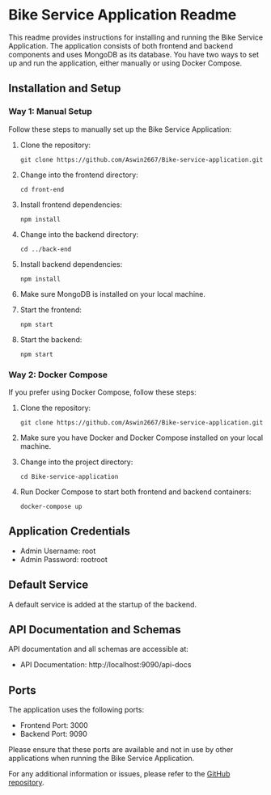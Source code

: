 # Bike Service Application Readme

This readme provides instructions for installing and running the Bike Service Application. The application consists of both frontend and backend components and uses MongoDB as its database. You have two ways to set up and run the application, either manually or using Docker Compose.

## Installation and Setup

### Way 1: Manual Setup

Follow these steps to manually set up the Bike Service Application:

1. Clone the repository:

   ```
   git clone https://github.com/Aswin2667/Bike-service-application.git
   ```

2. Change into the frontend directory:

   ```
   cd front-end
   ```

3. Install frontend dependencies:

   ```
   npm install
   ```

4. Change into the backend directory:

   ```
   cd ../back-end
   ```

5. Install backend dependencies:

   ```
   npm install
   ```

6. Make sure MongoDB is installed on your local machine.

7. Start the frontend:

   ```
   npm start
   ```

8. Start the backend:

   ```
   npm start
   ```

### Way 2: Docker Compose

If you prefer using Docker Compose, follow these steps:

1. Clone the repository:

   ```
   git clone https://github.com/Aswin2667/Bike-service-application.git
   ```

2. Make sure you have Docker and Docker Compose installed on your local machine.

3. Change into the project directory:

   ```
   cd Bike-service-application
   ```

4. Run Docker Compose to start both frontend and backend containers:

   ```
   docker-compose up
   ```

## Application Credentials

- Admin Username: root
- Admin Password: rootroot

## Default Service

A default service is added at the startup of the backend.

## API Documentation and Schemas

API documentation and all schemas are accessible at:

- API Documentation: http://localhost:9090/api-docs

## Ports

The application uses the following ports:

- Frontend Port: 3000
- Backend Port: 9090

Please ensure that these ports are available and not in use by other applications when running the Bike Service Application.

For any additional information or issues, please refer to the [GitHub repository](https://github.com/Aswin2667/Bike-service-application.git).

